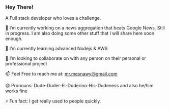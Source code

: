 

### Hey There! 
 

A Full stack developer who loves a challenge.


🔭 I’m currently working on a news aggregation that beats Google News. Still in progress. 
 I am also doing some other stuff that I will share here soon enough.
 
🌱 I’m currently learning advanced Nodejs & AWS

👯 I’m looking to collaborate on with any person on their personal or professional project

📫 Feel Free to reach me at: mr.mesnawy@gmail.com
 
😄 Pronouns: Dude-Duder-El-Duderino-His-Dudeness and also he/him works fine
 
⚡ Fun fact: I get really used to people quickly.

<!--
**el-esnawy/el-esnawy** is a ✨ _special_ ✨ repository because its `README.md` (this file) appears on your GitHub profile.

Here are some ideas to get you started:

- 🔭 I’m currently working on ...
- 🌱 I’m currently learning ...
- 👯 I’m looking to collaborate on ...
- 🤔 I’m looking for help with ...
- 💬 Ask me about ...
- 📫 How to reach me: ...
- 😄 Pronouns: ...
- ⚡ Fun fact: ...
-->

